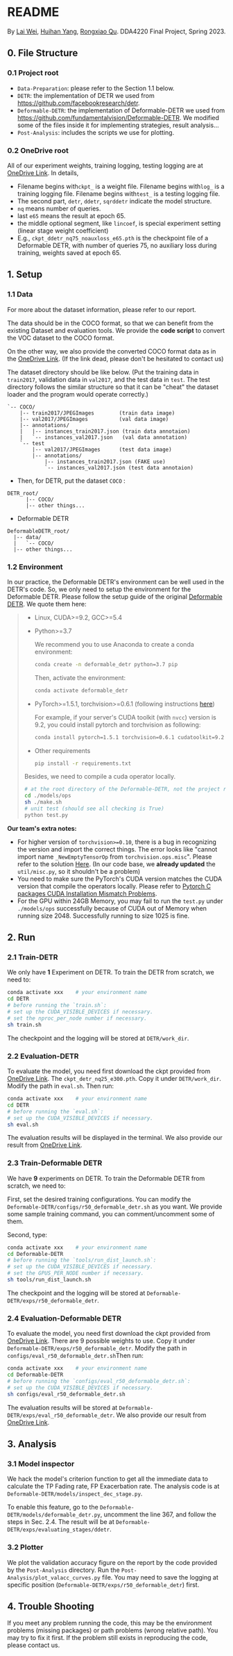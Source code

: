 # README

By [Lai Wei](https://github.com/I-am-Future), [Huihan Yang](https://github.com/foxintohumanbeing), [Rongxiao Qu](). DDA4220 Final Project, Spring 2023.

## 0. File Structure

### 0.1 Project root

+ `Data-Preparation`: please refer to the Section 1.1 below.
+ `DETR`: the implementation of DETR we used from https://github.com/facebookresearch/detr.
+ `Deformable-DETR`: the implementation of Deformable-DETR we used from https://github.com/fundamentalvision/Deformable-DETR. We modified some of the files inside it for implementing strategies, result analysis...
+ `Post-Analysis`: includes the scripts we use for plotting.

### 0.2 OneDrive root

All of our experiment weights, training logging, testing logging are at [OneDrive Link](https://cuhko365-my.sharepoint.com/:f:/g/personal/120090485_link_cuhk_edu_cn/Eq_qt23vsLJAi-eJNlTUhjwBzmT139TiyoKf7vEnoCKoDg?e=3wCdPa). In details,

+ Filename begins with`ckpt_` is a weight file. Filename begins with`log_` is a training logging file. Filename begins with`test_` is a testing logging file.
+ The second part, `detr`, `ddetr`, `sqrddetr` indicate the model structure. 
+ `nq` means number of queries.
+ last `e65` means the result at epoch 65.
+ the middle optional segment, like `lincoef`, is special experiment setting (linear stage weight coefficient)
+ E.g., `ckpt_ddetr_nq75_noauxloss_e65.pth` is the checkpoint file of a Deformable DETR, with number of queries 75, no auxiliary loss during training, weights saved at epoch 65.

## 1. Setup

### 1.1 Data

For more about the dataset information, please refer to our report.

The data should be in the COCO format, so that we can benefit from the existing Dataset and evaluation tools. We provide the **code script** to convert the VOC dataset to the COCO format.

On the other way, we also provide the converted COCO format data as in the [OneDrive Link](https://cuhko365-my.sharepoint.com/:u:/g/personal/120090485_link_cuhk_edu_cn/EXF-XYXpeUhDso64knZbP2cB7bz6snA8dMPKfR16ANYe1Q?e=3neaZO). (If the link dead, please don't be hesitated to contact us)

The dataset directory should be like below. (Put the training data in `train2017`, validation data in `val2017`, and the test data in `test`. The test directory follows the similar structure so that it can be "cheat" the dataset loader and the program would operate correctly.)

```
`-- COCO/
    |-- train2017/JPEGImages        (train data image)
    |-- val2017/JPEGImages          (val data image)
    |-- annotations/
    |   |-- instances_train2017.json (train data annotaion)
    |   `-- instances_val2017.json   (val data annotation)
    `-- test
        |-- val2017/JPEGImages      (test data image)
        |-- annotations/
            |-- instances_train2017.json (FAKE use)
            `-- instances_val2017.json (test data annotaion)
```

+ Then, for DETR, put the dataset `COCO` :

```
DETR_root/
      |-- COCO/
      |-- other things...
```

+ Deformable DETR

```
DeformableDETR_root/
  |-- data/
  |   `-- COCO/
  |-- other things...
```


### 1.2 Environment

In our practice, the Deformable DETR's environment can be well used in the DETR's code. So, we only need to setup the environment for the Deformable DETR. Please follow the setup guide of the original [Deformable DETR](https://github.com/fundamentalvision/Deformable-DETR). We quote them here:

> * Linux, CUDA>=9.2, GCC>=5.4
>
> * Python>=3.7
>
>     We recommend you to use Anaconda to create a conda environment:
>   ```bash
>   conda create -n deformable_detr python=3.7 pip
>   ```
>   Then, activate the environment:
>   ```bash
>   conda activate deformable_detr
>   ```
>
> * PyTorch>=1.5.1, torchvision>=0.6.1 (following instructions [here](https://pytorch.org/))
>
>     For example, if your server's CUDA toolkit (with `nvcc`) version is 9.2, you could install pytorch and torchvision as following:
>     ```bash
>     conda install pytorch=1.5.1 torchvision=0.6.1 cudatoolkit=9.2 -c pytorch
>     ```
>
> * Other requirements
>     ```bash
>     pip install -r requirements.txt
>     ```
>
> Besides, we need to compile a cuda operator locally.
>
> ```bash
> # at the root directory of the Deformable-DETR, not the project root
> cd ./models/ops
> sh ./make.sh
> # unit test (should see all checking is True)
> python test.py
> ```

**Our team's extra notes:**

+ For higher version of `torchvision>=0.10`, there is a bug in recognizing the version and import the correct things. The error looks like "cannot import name `_NewEmptyTensorOp` from `torchvision.ops.misc`". Please refer to the solution [Here](https://blog.csdn.net/y96q1023/article/details/78498894). (In our code base, we **already updated** the `util/misc.py`, so it shouldn't be a problem)
+ You need to make sure the PyTorch's CUDA version matches the CUDA version that compile the operators locally. Please refer to [Pytorch C packages CUDA Installation Mismatch Problems](https://i-am-future.github.io/2023/04/27/pytorch-C-packages-installation-failed-problems/).
+ For the GPU within 24GB Memory, you may fail to run the `test.py` under `./models/ops` successfully because of CUDA out of Memory when running size 2048. Successfully running to size 1025 is fine. 



## 2. Run

### 2.1 Train-DETR

We only have **1** Experiment on DETR. To train the DETR from scratch, we need to:

```sh
conda activate xxx    # your environment name
cd DETR
# before running the `train.sh`:
# set up the CUDA_VISIBLE_DEVICES if necessary.
# set the nproc_per_node number if necessary.
sh train.sh
```

The checkpoint and the logging will be stored at `DETR/work_dir`.

### 2.2 Evaluation-DETR

To evaluate the model, you need first download the ckpt provided from [OneDrive Link](https://cuhko365-my.sharepoint.com/:f:/g/personal/120090485_link_cuhk_edu_cn/Eq_qt23vsLJAi-eJNlTUhjwBzmT139TiyoKf7vEnoCKoDg?e=3wCdPa). The `ckpt_detr_nq25_e300.pth`. Copy it under `DETR/work_dir`. Modify the path in `eval.sh`. Then run:

```sh
conda activate xxx    # your environment name
cd DETR
# before running the `eval.sh`:
# set up the CUDA_VISIBLE_DEVICES if necessary.
sh eval.sh
```

The evaluation results will be displayed in the terminal. We also provide our result from [OneDrive Link](https://cuhko365-my.sharepoint.com/:f:/g/personal/120090485_link_cuhk_edu_cn/Eq_qt23vsLJAi-eJNlTUhjwBzmT139TiyoKf7vEnoCKoDg?e=3wCdPa). 

### 2.3 Train-Deformable DETR

We have **9** experiments on DETR. To train the Deformable DETR from scratch, we need to:

First, set the desired training configurations. You can modify the `Deformable-DETR/configs/r50_deformable_detr.sh` as you want. We provide some sample training command, you can comment/uncomment some of them.

Second, type:

```sh
conda activate xxx    # your environment name
cd Deformable-DETR
# before running the `tools/run_dist_launch.sh`:
# set up the CUDA_VISIBLE_DEVICES if necessary.
# set the GPUS_PER_NODE number if necessary.
sh tools/run_dist_launch.sh
```

The checkpoint and the logging will be stored at `Deformable-DETR/exps/r50_deformable_detr`.

### 2.4 Evaluation-Deformable DETR

To evaluate the model, you need first download the ckpt provided from [OneDrive Link](https://cuhko365-my.sharepoint.com/:f:/g/personal/120090485_link_cuhk_edu_cn/Eq_qt23vsLJAi-eJNlTUhjwBzmT139TiyoKf7vEnoCKoDg?e=3wCdPa). There are 9 possible weights to use. Copy it under `Deformable-DETR/exps/r50_deformable_detr`. Modify the path in `configs/eval_r50_deformable_detr.sh`Then run:

```sh
conda activate xxx    # your environment name
cd Deformable-DETR
# before running the `configs/eval_r50_deformable_detr.sh`:
# set up the CUDA_VISIBLE_DEVICES if necessary.
sh configs/eval_r50_deformable_detr.sh
```

The evaluation results will be stored at `Deformable-DETR/exps/eval_r50_deformable_detr`. We also provide our result from [OneDrive Link](https://cuhko365-my.sharepoint.com/:f:/g/personal/120090485_link_cuhk_edu_cn/Eq_qt23vsLJAi-eJNlTUhjwBzmT139TiyoKf7vEnoCKoDg?e=3wCdPa). 



## 3. Analysis

### 3.1 Model inspector

We hack the model's criterion function to get all the immediate data to calculate the TP Fading rate, FP Exacerbation rate. The analysis code is at `Deformable-DETR/models/inspect_dec_stage.py`.

To enable this feature, go to the `Deformable-DETR/models/deformable_detr.py`, uncomment the line 367, and follow the steps in Sec. 2.4. The result will be at `Deformable-DETR/exps/evaluating_stages/ddetr`.

### 3.2 Plotter

We plot the validation accuracy figure on the report by the code provided by the `Post-Analysis` directory. Run the `Post-Analysis/plot_valacc_curves.py` file. You may need to save the logging at specific position  (`Deformable-DETR/exps/r50_deformable_detr`) first.

## 4. Trouble Shooting

If you meet any problem running the code, this may be the environment problems (missing packages) or path problems (wrong relative path). You may try to fix it first. If the problem still exists in reproducing the code, please contact us. 
